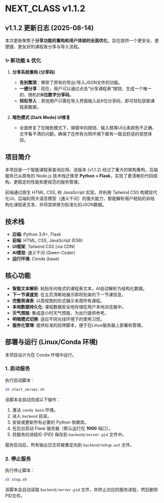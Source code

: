 # NEXT_CLASS v1.1.2

## v1.1.2 更新日志 (2025-08-14)

本次更新聚焦于**分享功能的重构和用户体验的全面优化**，旨在提供一个更安全、更便捷、更友好的课程表分享与导入流程。

### ✨ 新功能 & 优化

1.  **分享系统重构 (分享码)**
    *   **告别繁琐**：移除了原有的导出/导入JSON文件的功能。
    *   **一键分享**：现在，用户可以通过点击“分享课程表”按钮，生成一个唯一的、随机的**6位数字分享码**。
    *   **轻松导入**：其他用户只需在导入界面输入此6位分享码，即可轻松获取课程表数据。

2.  **暗色模式 (Dark Mode) UI修复**
    *   全面修复了在暗色模式下，弹窗中的按钮、输入框等UI元素颜色不正确、文字看不清的问题，确保了在所有光照环境下都有一致且舒适的视觉体验。

## 项目简介

本项目是一个智能课程表查询应用。该版本 (v1.1.2) 经过了重大的架构重构，后端服务已从原有的 Node.js 技术栈迁移至 **Python + Flask**，实现了更清晰的代码结构、更稳定的性能和更规范的服务管理。

前端通过原生 HTML, CSS, 和 JavaScript 实现，并利用 Tailwind CSS 构建现代化UI。后端利用大语言模型（通义千问）的强大能力，智能解析用户粘贴的非结构化课程表文本，并将其转换为标准化的JSON数据。

## 技术栈

- **后端**: Python 3.9+, Flask
- **前端**: HTML, CSS, JavaScript (ES6)
- **UI框架**: Tailwind CSS (via CDN)
- **AI模型**: 通义千问 (Qwen-Coder)
- **运行环境**: Conda (base)

## 核心功能

- **智能文本解析**: 粘贴任何格式的课程表文本，AI自动解析为结构化数据。
- **下一节课速览**: 在主页清晰地展示即将到来的下一节课信息。
- **完整周课表**: 以周视图的形式展示本周所有课程。
- **本地数据持久化**: 课程数据安全地存储在用户本地浏览器中。
- **天气预报**: 集成逐小时天气预报，为出行提供参考。
- **明暗模式切换**: 适应不同光线环境下的使用习惯。
- **服务化管理**: 提供标准的启停脚本，便于在Linux服务器上部署和管理。

## 部署与运行 (Linux/Conda 环境)

本项目设计为在 Conda 环境中运行。

### 1. 启动服务

执行启动脚本：
```bash
sh start_server.sh
```
该脚本会自动完成以下操作：
1.  激活 `conda base` 环境。
2.  进入 `backend` 目录。
3.  安装或更新所有必要的 Python 依赖库。
4.  在后台启动 Flask 服务器（默认运行在 **1000** 端口）。
5.  将服务的进程ID (PID) 保存到 `backend/server.pid` 文件中。

服务启动后，所有输出日志将被重定向到 `backend/nohup.out` 文件。

### 2. 停止服务

执行停止脚本：
```bash
sh stop.sh
```
该脚本会自动读取 `backend/server.pid` 文件，并终止对应的服务进程，然后删除PID文件。


